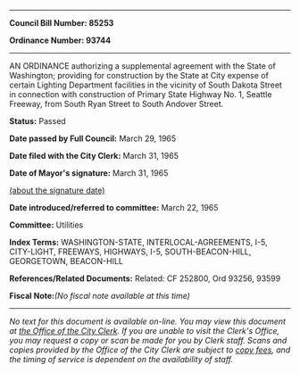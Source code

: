 

********

**Council Bill Number: 85253**
   
**Ordinance Number: 93744**
********

 AN ORDINANCE authorizing a supplemental agreement with the State of Washington; providing for construction by the State at City expense of certain Lighting Department facilities in the vicinity of South Dakota Street in connection with construction of Primary State Highway No. 1, Seattle Freeway, from South Ryan Street to South Andover Street.

**Status:** Passed
   
**Date passed by Full Council:** March 29, 1965
   
**Date filed with the City Clerk:** March 31, 1965
   
**Date of Mayor's signature:** March 31, 1965
   
[(about the signature date)](/~public/approvaldate.htm)
   
   
   
**Date introduced/referred to committee:** March 22, 1965
   
**Committee:** Utilities
   
   
**Index Terms:** WASHINGTON-STATE, INTERLOCAL-AGREEMENTS, I-5, CITY-LIGHT, FREEWAYS, HIGHWAYS, I-5, SOUTH-BEACON-HILL, GEORGETOWN, BEACON-HILL

**References/Related Documents:** Related: CF 252800, Ord 93256, 93599

**Fiscal Note:**_(No fiscal note available at this time)_
********

_No text for this document is available on-line. You may view this document at [the Office of the City Clerk](http://www.seattle.gov/leg/clerk/contactUs.htm). If you are unable to visit the Clerk's Office, you may request a copy or scan be made for you by Clerk staff. Scans and copies provided by the Office of the City Clerk are subject to [copy fees](http://clerk.seattle.gov/~public/clerkfees.htm), and the timing of service is dependent on the availability of staff._

